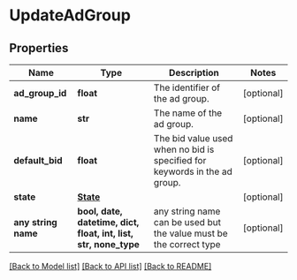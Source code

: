# UpdateAdGroup


## Properties
Name | Type | Description | Notes
------------ | ------------- | ------------- | -------------
**ad_group_id** | **float** | The identifier of the ad group. | [optional] 
**name** | **str** | The name of the ad group. | [optional] 
**default_bid** | **float** | The bid value used when no bid is specified for keywords in the ad group. | [optional] 
**state** | [**State**](State.md) |  | [optional] 
**any string name** | **bool, date, datetime, dict, float, int, list, str, none_type** | any string name can be used but the value must be the correct type | [optional]

[[Back to Model list]](../README.md#documentation-for-models) [[Back to API list]](../README.md#documentation-for-api-endpoints) [[Back to README]](../README.md)


